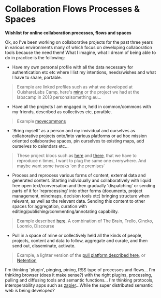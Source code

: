 Collaboration Flows Processes & Spaces
======================================

**Wishlist for online collaboration processes, flows and spaces**

Ok, so I've been working on collaborative projects for the past three years in various environments many of which focus on developing collaboration tools because the need them! What I imagine, what I dream of being able to do in practice is the following:

- Have my own personal profile with all the data necessary for authentication etc etc where I list my intentions, needs/wishes and what I have to share, portable.
> Example are linked profiles such as what we developed at OuishareLabs Camp, here's [mine](http://helenefi.github.io/) or the project we had at the labscamp in 2013 personalsomething.eu... 

- Have all the projects I am engaged in, held in common/commons with my friends, described as collectives etc, poratble.
> Example [movecommons](http://movecommons.org)

- 'Bring myself' as a person and my invividual and ourselves as collaborative projects onto/into various platforms or ad hoc mission oriented collaborative spaces, pin ourselves to existing maps, add ourselves to calendars etc…
> These project blocs such as [here](http://edgeryders.eu/projects) and [there](http://labs.ouishare.net/projects), that we have to reproduce n times, I want to plug the same one everywhere. And maybe want some tweaks 'on the premises'

- Process and reprocess various forms of content, external data and generated content. Starting individually and collaboratively with liquid free open text/conversation and then gradually 'dispatching' or sending parts of it for 'reprocessing' into other forms (documents, project management, mindmaps, decision tools etc) bringing structure when relevant, as well as the relevant data. Sending this content to other spaces for aggregation, curation with editing/publishing/commenting/annotating capability. 
> Example described [here](https://github.com/HeleneFi/The_Project/blob/master/Conversation.to.Action-Pull.Platform.md). A combination of The Brain, Trello, Gincko, Loomio, Discourse

- Pull in a space of mine or collectively held all the kinds of people, projects, content and data to follow, aggregate and curate, and then send out, disseminate, activate.
> Example, a lighter version of the [pull platform described here](http://menemania.typepad.com/helene_finidori/2012/02/engaging-for-the-commons.html), or [Netention](http://www.slideshare.net/helenefinidori/introduction-to-netention)

I'm thinking 'plugin', pinging, pining, RSS type of processes and flows...
I'm thinking browser (does it make sense?) with the right plugins, processing, pulling and diffusing tools and semantic functions...
I'm thinking protocols, interoperability apps such as [zapier](https://zapier.com/)...While the super distributed semantic web is being developed? 
